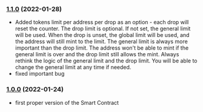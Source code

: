 ### [1.1.0](https://github.com/juliancwirko/elven-nft-minter-sc/releases/tag/v1.1.0) (2022-01-28)
- Added tokens limit per address per drop as an option - each drop will reset the counter. The drop limit is optional. If not set, the general limit will be used. When the drop is unset, the global limit will be used, and the address will still mint to the limit. The general limit is always more important than the drop limit. The address won't be able to mint if the general limit is over and the drop limit still allows the mint. Always rethink the logic of the general limit and the drop limit. You will be able to change the general limit at any time if needed.
- fixed important bug

### [1.0.0](https://github.com/juliancwirko/elven-nft-minter-sc/releases/tag/v1.0.0) (2022-01-24)
- first proper version of the Smart Contract
